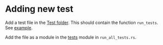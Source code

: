 # Adding new test

Add a test file in the [Test folder](tests).
This should contain the function `run_tests`. See [example](https://github.com/RustyGecko/emlib/blob/master/test/tests/timer.rs#L66).

Add the file as a module in the [tests](https://github.com/RustyGecko/emlib/blob/master/test/run_all_tests.rs#L11) module in `run_all_tests.rs`.
